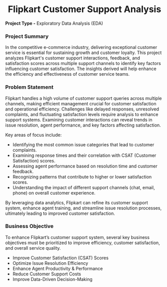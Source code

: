 <h1 style="text-align: center;">Flipkart Customer Support Analysis</h1>
<p><b>Project Type -</b> Exploratory Data Analysis (EDA)</p>
<h3><b>Project Summary</b></h3>
<p>In the competitive e-commerce industry, delivering exceptional customer service is essential for sustaining growth and customer loyalty. This project analyzes Flipkart's customer support interactions, feedback, and satisfaction scores across multiple support channels to identify key factors influencing customer satisfaction. The insights derived will help enhance the efficiency and effectiveness of customer service teams.</p>
<h3><b>Problem Statement</b></h3>
<p>Flipkart handles a high volume of customer support queries across multiple channels, making efficient management crucial for customer satisfaction and operational efficiency. Challenges like delayed responses, unresolved complaints, and fluctuating satisfaction levels require analysis to enhance support systems. Examining customer interactions can reveal trends in issue resolution, agent performance, and key factors affecting satisfaction.

Key areas of focus include:
<ul>
  <li>Identifying the most common issue categories that lead to customer complaints.</li>
  <li>Examining response times and their correlation with CSAT (Customer Satisfaction) scores.</li>
  <li>Assessing agent performance based on resolution time and customer feedback.</li>
  <li>Recognizing patterns that contribute to higher or lower satisfaction scores.</li>
  <li>Understanding the impact of different support channels (chat, email, phone) on overall customer experience.</li>
</ul>

By leveraging data analytics, Flipkart can refine its customer support system, enhance agent training, and streamline issue resolution processes, ultimately leading to improved customer satisfaction.
</p>
<h3><b>Business Objective</b></h3>
<p>To enhance Flipkart’s customer support system, several key business objectives must be prioritized to improve efficiency, customer satisfaction, and overall service quality.
<ul>
  <li>Improve Customer Satisfaction (CSAT) Scores</li>
  <li>Optimize Issue Resolution Efficiency</li>
  <li>Enhance Agent Productivity & Performance</li>
  <li>Reduce Customer Support Costs</li>
  <li>Improve Data-Driven Decision-Making</li>
</ul>
</p>
